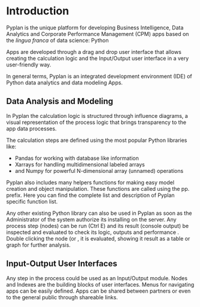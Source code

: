 
# Introduction
Pyplan is the unique platform for developing Business Intelligence, Data Analytics and Corporate Performance Management (CPM) apps based on the *lingua franca* of data science: Python

Apps are developed through a drag and drop user interface that allows creating the calculation logic and the Input/Output user interface in a very user-friendly way.

In general terms, Pyplan is an integrated development environment (IDE) of Python data analytics and data modeling Apps.

## Data Analysis and Modeling
In Pyplan the calculation logic is structured through influence diagrams, a visual representation of the process logic that brings transparency to the app data processes.

The calculation steps are defined using the most popular Python libraries like:

 - Pandas for working with database like information 
 - Xarrays for handling multidimensional labeled arrays 
 - and Numpy for powerful N-dimensional array (unnamed) operations

Pyplan also includes many helpers functions for making easy model creation and object manipulation. These functions are called using the pp. prefix.
Here you can find the complete list and description of Pyplan specific function list. 

Any other existing Python library can also be used in Pyplan as soon as the Administrator of the system authorize its installing on the server.
Any process step (nodes) can be run (Ctrl E) and its result (console output) be inspected and evaluated to check its logic, outputs and performance .
Double clicking the node (or , it is evaluated, showing it result as a table or graph for further analysis.

## Input-Output User Interfaces
Any step in the process could be used as an Input/Output module. Nodes and Indexes are the building blocks of user interfaces.
Menus for navigating apps can be easily defined. Apps can be shared between partners or even to the general public through shareable links.

<!--stackedit_data:
eyJoaXN0b3J5IjpbMTUzMTIyNDUxNCwtMzk2MTkwNzA0LDYzOD
IwOTI4MiwtNzE4NjkyMDQsNzY5NjQwMjkwLDExODQwMzI1NzYs
MjA4MzYzNzE1Nyw1ODczODE5MDUsLTE5NzUxNzYzMDMsLTYyOT
IzNzgwNiwtOTQ4MTU3OTE0LDkyODcwODA2MCwtMzUxMTc0Njky
LDE2NjI2MDIxOTAsODgzNzgzMzQ0LDE3NzUwOTQ1MjQsODEzOD
QzODY0LC0xNjg0MTMyMDg5LC0xNTY1OTgyMTIwLC0xMzc1MzU1
NDZdfQ==
-->
